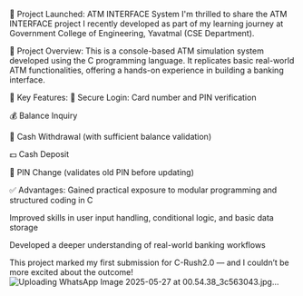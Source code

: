 🎉 Project Launched: ATM INTERFACE System
I'm thrilled to share the ATM INTERFACE project I recently developed as part of my learning journey at Government College of Engineering, Yavatmal (CSE Department).

📌 Project Overview:
This is a console-based ATM simulation system developed using the C programming language. It replicates basic real-world ATM functionalities, offering a hands-on experience in building a banking interface.

🔑 Key Features:
🔐 Secure Login: Card number and PIN verification

💰 Balance Inquiry

🏧 Cash Withdrawal (with sufficient balance validation)

💵 Cash Deposit

🔄 PIN Change (validates old PIN before updating)

✅ Advantages:
Gained practical exposure to modular programming and structured coding in C

Improved skills in user input handling, conditional logic, and basic data storage

Developed a deeper understanding of real-world banking workflows

This project marked my first submission for C-Rush2.0 — and I couldn’t be more excited about the outcome!
![Uploading WhatsApp Image 2025-05-27 at 00.54.38_3c563043.jpg…]()
